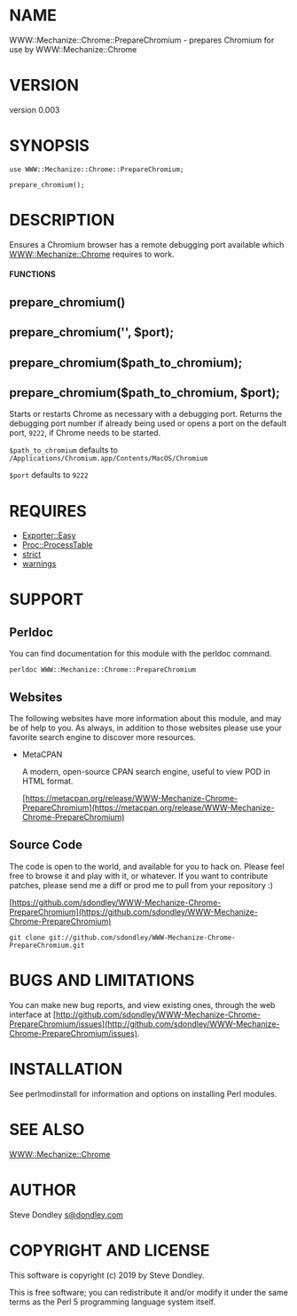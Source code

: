 # NAME

WWW::Mechanize::Chrome::PrepareChromium - prepares Chromium for use by WWW::Mechanize::Chrome

# VERSION

version 0.003

# SYNOPSIS

    use WWW::Mechanize::Chrome::PrepareChromium;

    prepare_chromium();

# DESCRIPTION

Ensures a Chromium browser has a remote debugging port available which [WWW::Mechanize::Chrome](https://metacpan.org/pod/WWW::Mechanize::Chrome)
requires to work.

#### FUNCTIONS

## prepare\_chromium()

## prepare\_chromium('', $port);

## prepare\_chromium($path\_to\_chromium);

## prepare\_chromium($path\_to\_chromium, $port);

Starts or restarts Chrome as necessary with a debugging port. Returns the
debugging port number if already being used or opens a port on the default
port, `9222`, if Chrome needs to be started.

`$path_to_chromium` defaults to `/Applications/Chromium.app/Contents/MacOS/Chromium`

`$port` defaults to `9222`

# REQUIRES

- [Exporter::Easy](https://metacpan.org/pod/Exporter::Easy)
- [Proc::ProcessTable](https://metacpan.org/pod/Proc::ProcessTable)
- [strict](https://metacpan.org/pod/strict)
- [warnings](https://metacpan.org/pod/warnings)

# SUPPORT

## Perldoc

You can find documentation for this module with the perldoc command.

    perldoc WWW::Mechanize::Chrome::PrepareChromium

## Websites

The following websites have more information about this module, and may be of help to you. As always,
in addition to those websites please use your favorite search engine to discover more resources.

- MetaCPAN

    A modern, open-source CPAN search engine, useful to view POD in HTML format.

    [https://metacpan.org/release/WWW-Mechanize-Chrome-PrepareChromium](https://metacpan.org/release/WWW-Mechanize-Chrome-PrepareChromium)

## Source Code

The code is open to the world, and available for you to hack on. Please feel free to browse it and play
with it, or whatever. If you want to contribute patches, please send me a diff or prod me to pull
from your repository :)

[https://github.com/sdondley/WWW-Mechanize-Chrome-PrepareChromium](https://github.com/sdondley/WWW-Mechanize-Chrome-PrepareChromium)

    git clone git://github.com/sdondley/WWW-Mechanize-Chrome-PrepareChromium.git

# BUGS AND LIMITATIONS

You can make new bug reports, and view existing ones, through the
web interface at [http://github.com/sdondley/WWW-Mechanize-Chrome-PrepareChromium/issues](http://github.com/sdondley/WWW-Mechanize-Chrome-PrepareChromium/issues).

# INSTALLATION

See perlmodinstall for information and options on installing Perl modules.

# SEE ALSO

[WWW::Mechanize::Chrome](https://metacpan.org/pod/WWW::Mechanize::Chrome)

# AUTHOR

Steve Dondley <s@dondley.com>

# COPYRIGHT AND LICENSE

This software is copyright (c) 2019 by Steve Dondley.

This is free software; you can redistribute it and/or modify it under
the same terms as the Perl 5 programming language system itself.

